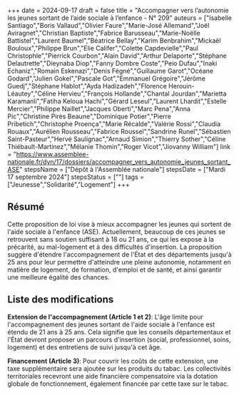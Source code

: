 +++
date = 2024-09-17
draft = false
title = "Accompagner vers l’autonomie les jeunes sortant de l’aide sociale à l’enfance - N° 209"
auteurs = ["Isabelle Santiago","Boris Vallaud","Olivier Faure","Marie-José Allemand","Joël Aviragnet","Christian Baptiste","Fabrice Barusseau","Marie-Noëlle Battistel","Laurent Baumel","Béatrice Bellay","Karim Benbrahim","Mickaël Bouloux","Philippe Brun","Elie Califer","Colette Capdevielle","Paul Christophle","Pierrick Courbon","Alain David","Arthur Delaporte","Stéphane Delautrette","Dieynaba Diop","Fanny Dombre Coste","Peio Dufau","Inaki Echaniz","Romain Eskenazi","Denis Fégné","Guillaume Garot","Océane Godard","Julien Gokel","Pascale Got","Emmanuel Grégoire","Jérôme Guedj","Stéphane Hablot","Ayda Hadizadeh","Florence Herouin-Léautey","Céline Hervieu","François Hollande","Chantal Jourdan","Marietta Karamanli","Fatiha Keloua Hachi","Gérard Leseul","Laurent Lhardit","Estelle Mercier","Philippe Naillet","Jacques Oberti","Marc Pena","Anna Pic","Christine Pirès Beaune","Dominique Potier","Pierre Pribetich","Christophe Proença","Marie Récalde","Valérie Rossi","Claudia Rouaux","Aurélien Rousseau","Fabrice Roussel","Sandrine Runel","Sébastien Saint-Pasteur","Hervé Saulignac","Arnaud Simion","Thierry Sother","Céline Thiébault-Martinez","Mélanie Thomin","Roger Vicot","Jiovanny William"]
link = "https://www.assemblee-nationale.fr/dyn/17/dossiers/accompagner_vers_autonomie_jeunes_sortant_ASE"
stepsName = ["Dépôt à l'Assemblée nationale"]
stepsDate = ["Mardi 17 septembre 2024"]
stepsStatus = [""]
tags = ["Jeunesse","Solidarité","Logement"]
+++

## Résumé

Cette proposition de loi vise à mieux accompagner les jeunes qui sortent de l'aide sociale à l'enfance (ASE). Actuellement, beaucoup de ces jeunes se retrouvent sans soutien suffisant à 18 ou 21 ans, ce qui les expose à la précarité, au mal-logement et à des difficultés d'insertion. La proposition suggère d'étendre l'accompagnement de l'État et des départements jusqu'à 25 ans pour leur permettre d'atteindre une pleine autonomie, notamment en matière de logement, de formation, d'emploi et de santé, et ainsi garantir une meilleure égalité des chances.

## Liste des modifications

**Extension de l'accompagnement (Article 1 et 2)**: L'âge limite pour l'accompagnement des jeunes sortant de l'aide sociale à l'enfance est étendu de 21 ans à 25 ans. Cela signifie que les conseils départementaux et l'État devront proposer un parcours d'insertion (social, professionnel, soins, logement) et des entretiens de suivi jusqu'à cet âge.

**Financement (Article 3)**: Pour couvrir les coûts de cette extension, une taxe supplémentaire sera ajoutée sur les produits du tabac. Les collectivités territoriales recevront une aide financière compensatoire via la dotation globale de fonctionnement, également financée par cette taxe sur le tabac.
